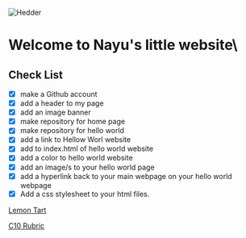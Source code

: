 ![Hedder](https://momochy.com/wp-content/uploads/2021/11/%E3%83%98%E3%83%83%E3%82%BF%E3%82%99%E3%83%BC04.jpg)

# Welcome to Nayu's little website\

## Check List
- [x] make a Github account
- [x] add a header to my page
- [x] add an image banner
- [x] make repository for home page
- [x] make repository for hello world
- [x] add a link to Hellow Worl website
- [x] add to index.html of hello world website
- [X] add a color to hello world website
- [x] add an image/s to your hello world page
- [x] add a hyperlink back to your main webpage on your hello world webpage
- [x] Add a css stylesheet to your html files. 

[Lemon Tart](https://nhazuki.github.io/Lemon-Tart/)

[C10 Rubric](https://nhazuki.github.io/Rubric/)
